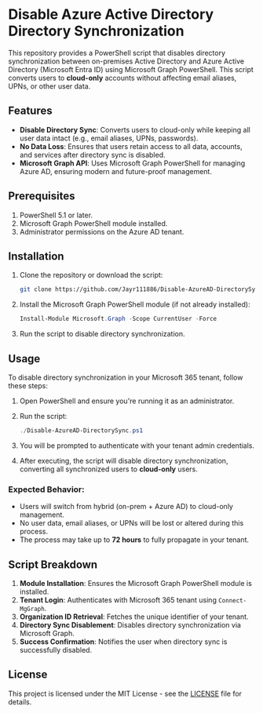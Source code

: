 # Disable Azure Active Directory Directory Synchronization

This repository provides a PowerShell script that disables directory synchronization between on-premises Active Directory and Azure Active Directory (Microsoft Entra ID) using Microsoft Graph PowerShell. This script converts users to **cloud-only** accounts without affecting email aliases, UPNs, or other user data.

## Features
- **Disable Directory Sync**: Converts users to cloud-only while keeping all user data intact (e.g., email aliases, UPNs, passwords).
- **No Data Loss**: Ensures that users retain access to all data, accounts, and services after directory sync is disabled.
- **Microsoft Graph API**: Uses Microsoft Graph PowerShell for managing Azure AD, ensuring modern and future-proof management.

## Prerequisites
1. PowerShell 5.1 or later.
2. Microsoft Graph PowerShell module installed.
3. Administrator permissions on the Azure AD tenant.

## Installation

1. Clone the repository or download the script:
    ```bash
    git clone https://github.com/Jayr111886/Disable-AzureAD-DirectorySync.git
    ```

2. Install the Microsoft Graph PowerShell module (if not already installed):
    ```powershell
    Install-Module Microsoft.Graph -Scope CurrentUser -Force
    ```

3. Run the script to disable directory synchronization.

## Usage

To disable directory synchronization in your Microsoft 365 tenant, follow these steps:

1. Open PowerShell and ensure you're running it as an administrator.
2. Run the script:

    ```powershell
    ./Disable-AzureAD-DirectorySync.ps1
    ```

3. You will be prompted to authenticate with your tenant admin credentials.

4. After executing, the script will disable directory synchronization, converting all synchronized users to **cloud-only** users.

### **Expected Behavior**:
- Users will switch from hybrid (on-prem + Azure AD) to cloud-only management.
- No user data, email aliases, or UPNs will be lost or altered during this process.
- The process may take up to **72 hours** to fully propagate in your tenant.

## Script Breakdown

1. **Module Installation**: Ensures the Microsoft Graph PowerShell module is installed.
2. **Tenant Login**: Authenticates with Microsoft 365 tenant using `Connect-MgGraph`.
3. **Organization ID Retrieval**: Fetches the unique identifier of your tenant.
4. **Directory Sync Disablement**: Disables directory synchronization via Microsoft Graph.
5. **Success Confirmation**: Notifies the user when directory sync is successfully disabled.

## License
This project is licensed under the MIT License - see the [LICENSE](LICENSE) file for details.

